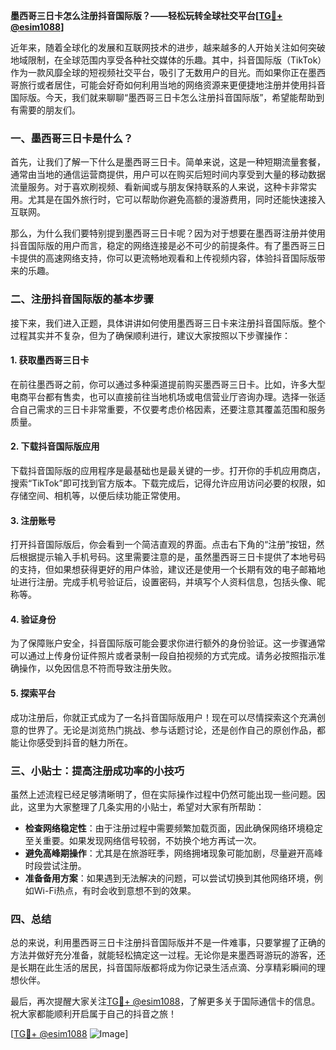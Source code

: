 **墨西哥三日卡怎么注册抖音国际版？——轻松玩转全球社交平台[[TG💪+ @esim1088](https://t.me/s/esim1088)]**

近年来，随着全球化的发展和互联网技术的进步，越来越多的人开始关注如何突破地域限制，在全球范围内享受各种社交媒体的乐趣。其中，抖音国际版（TikTok）作为一款风靡全球的短视频社交平台，吸引了无数用户的目光。而如果你正在墨西哥旅行或者居住，可能会好奇如何利用当地的网络资源来更便捷地注册并使用抖音国际版。今天，我们就来聊聊“墨西哥三日卡怎么注册抖音国际版”，希望能帮助到有需要的朋友们。

### 一、墨西哥三日卡是什么？

首先，让我们了解一下什么是墨西哥三日卡。简单来说，这是一种短期流量套餐，通常由当地的通信运营商提供，用户可以在购买后短时间内享受到大量的移动数据流量服务。对于喜欢刷视频、看新闻或与朋友保持联系的人来说，这种卡非常实用。尤其是在国外旅行时，它可以帮助你避免高额的漫游费用，同时还能快速接入互联网。

那么，为什么我们要特别提到墨西哥三日卡呢？因为对于想要在墨西哥注册并使用抖音国际版的用户而言，稳定的网络连接是必不可少的前提条件。有了墨西哥三日卡提供的高速网络支持，你可以更流畅地观看和上传视频内容，体验抖音国际版带来的乐趣。

### 二、注册抖音国际版的基本步骤

接下来，我们进入正题，具体讲讲如何使用墨西哥三日卡来注册抖音国际版。整个过程其实并不复杂，但为了确保顺利进行，建议大家按照以下步骤操作：

#### 1. 获取墨西哥三日卡

在前往墨西哥之前，你可以通过多种渠道提前购买墨西哥三日卡。比如，许多大型电商平台都有售卖，也可以直接前往当地机场或电信营业厅咨询办理。选择一张适合自己需求的三日卡非常重要，不仅要考虑价格因素，还要注意其覆盖范围和服务质量。

#### 2. 下载抖音国际版应用

下载抖音国际版的应用程序是最基础也是最关键的一步。打开你的手机应用商店，搜索“TikTok”即可找到官方版本。下载完成后，记得允许应用访问必要的权限，如存储空间、相机等，以便后续功能正常使用。

#### 3. 注册账号

打开抖音国际版后，你会看到一个简洁直观的界面。点击右下角的“注册”按钮，然后根据提示输入手机号码。这里需要注意的是，虽然墨西哥三日卡提供了本地号码的支持，但如果想获得更好的用户体验，建议还是使用一个长期有效的电子邮箱地址进行注册。完成手机号验证后，设置密码，并填写个人资料信息，包括头像、昵称等。

#### 4. 验证身份

为了保障账户安全，抖音国际版可能会要求你进行额外的身份验证。这一步骤通常可以通过上传身份证件照片或者录制一段自拍视频的方式完成。请务必按照指示准确操作，以免因信息不符而导致注册失败。

#### 5. 探索平台

成功注册后，你就正式成为了一名抖音国际版用户！现在可以尽情探索这个充满创意的世界了。无论是浏览热门挑战、参与话题讨论，还是创作自己的原创作品，都能让你感受到抖音的魅力所在。

### 三、小贴士：提高注册成功率的小技巧

虽然上述流程已经足够清晰明了，但在实际操作过程中仍然可能出现一些问题。因此，这里为大家整理了几条实用的小贴士，希望对大家有所帮助：

- **检查网络稳定性**：由于注册过程中需要频繁加载页面，因此确保网络环境稳定至关重要。如果发现网络信号较弱，不妨换个地方再试一次。
- **避免高峰期操作**：尤其是在旅游旺季，网络拥堵现象可能加剧，尽量避开高峰时段尝试注册。
- **准备备用方案**：如果遇到无法解决的问题，可以尝试切换到其他网络环境，例如Wi-Fi热点，有时会收到意想不到的效果。

### 四、总结

总的来说，利用墨西哥三日卡注册抖音国际版并不是一件难事，只要掌握了正确的方法并做好充分准备，就能轻松搞定这一过程。无论你是来墨西哥游玩的游客，还是长期在此生活的居民，抖音国际版都将成为你记录生活点滴、分享精彩瞬间的理想伙伴。

最后，再次提醒大家关注[TG💪+ @esim1088](https://t.me/s/esim1088)，了解更多关于国际通信卡的信息。祝大家都能顺利开启属于自己的抖音之旅！

[[TG💪+ @esim1088](https://t.me/s/esim1088) ![Image](https://i.postimg.cc/4NQfJmqS/Snipaste-2025-05-13-00-14-12.png)]